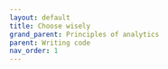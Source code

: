 ```yaml
---
layout: default
title: Choose wisely
grand_parent: Principles of analytics
parent: Writing code
nav_order: 1
---
```

